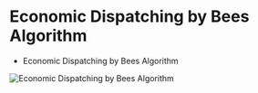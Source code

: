 # Economic Dispatching by Bees Algorithm
- Economic Dispatching by Bees Algorithm


![Economic Dispatching by Bees Algorithm](https://user-images.githubusercontent.com/11339420/184432258-c29b9a6f-70ce-45be-8890-abbe8992e77c.jpg)
